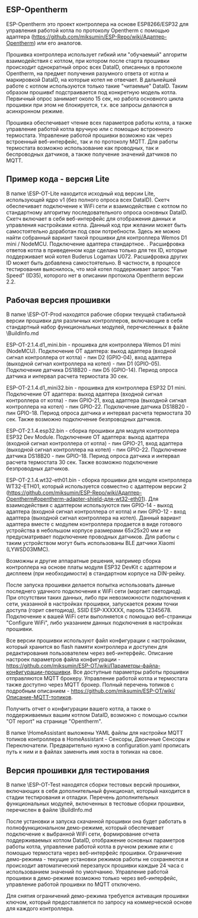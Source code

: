 ## ESP-Opentherm
ESP-Opentherm это проект контроллера на основе ESP8266/ESP32 для управления работой котла по протоколу Opentherm с помощью адаптера (https://github.com/miksumin/ESP-Repo/wiki/Адаптер-Opentherm) или его аналогов. 

Прошивка контроллера использует гибкий или "обучаемый" алгоритм взаимодействия с котлом, при котором после старта прошивки происходит однократный опрос всех DataID, описанных в протоколе Opentherm, на предмет получения разумного ответа от котла и маркировкой DataID, на которые котел не отвечает. В дальнейшей работе с котлом используются только такие "читаемые" DataID. Таким образом прошивкf подстраивается под конкретную модель котла. Первичный опрос занимает около 15 сек, но работа основного цикла прошивки при этом не блокируется, т.к. все запросы делаются в асинхронном режиме. 

Прошивка обеспечивает чтение всех параметров работы котла, а также управление работой котла вручную или с помощью встроенного термостата. Управление работой прошивки возможно как через встроенный веб-интерфейс, так и по протоколу MQTT. Для работы термостата возможно использование как проводных, так и беспроводных датчиков, а также получение значений датчиков по MQTT.

## Пример кода - версия Lite
В папке \ESP-OT-Lite находится исходный код версии Lite, использующей ядро v1 (без полного опроса всех DataID). Скетч обеспечивает подключение к WiFi сети и взаимодействие с котлом по стандартному алгоритму последовательного опроса основных DataID. Скетч включает в себя веб-интерфейс для отображения данных и управления настройками котла. Данный код при желании может быть самостоятельно доработан под свои потребности. Здесь же можно найти собранный вариант такой прошивки для контроллера Wemos D1 mini / NodeMCU. Подключение адаптера стандартное.
. 
Расшифровка ответов котла в приведенном коде сделана только для тех ID, которые поддерживает мой котел Buderus Logamax U072. 
Расшифровка других ID может быть добавлена самостоятельно. В частности, в процессе тестирования выяснилось, что мой котел поддерживает запрос "Fan Speed" (ID35), которого нет в описании протокола Opentherm версии 2.2. 

## Рабочая версия прошивки
В папке \ESP-OT-Prod находятся рабочие сборки текущей стабильной версии прошивки для различных контроллеров, включающие в себя стандартный набор функциональных модулей, перечисленных в файле \BuildInfo.md

ESP-OT-2.1.4.d1_mini.bin - прошивка для контроллера Wemos D1 mini (NodeMCU). Подключение OT адаптера: выход адаптера (входной сигнал контроллера от котла) - пин D2 (GPIO-04), вход адаптера (выходной сигнал контроллера на котел) - пин D1 (GPIO-05). Подключение датчика DS18B20 - пин D5 (GPIO-14). Период опроса датчика и интервал расчета термостата 30 сек.

ESP-OT-2.1.4.d1_mini32.bin - прошивка для контроллера ESP32 D1 mini. Подключение OT адаптера: выход адаптера (входной сигнал контроллера от котла) - пин GPIO-21, вход адаптера (выходной сигнал контроллера на котел) - пин GPIO-22. Подключение датчика DS18B20 - пин GPIO-18. Период опроса датчика и интервал расчета термостата 30 сек. Также возможно подключение безпроводных датчиков.

ESP-OT-2.1.4.esp32.bin - сборка прошивки для модуля контроллера ESP32 Dev Module. Подключение OT адаптера: выход адаптера (входной сигнал контроллера от котла) - пин GPIO-21, вход адаптера (выходной сигнал контроллера на котел) - пин GPIO-22. Подключение датчика DS18B20 - пин GPIO-18. Период опроса датчика и интервал расчета термостата 30 сек. Также возможно подключение безпроводных датчиков.

ESP-OT-2.1.4.wt32-eth01.bin - сборка прошивки для модуля контроллера WT32-ETH01, который используется совместно с адаптером версии 2 (https://github.com/miksumin/ESP-Repo/wiki/Адаптер-Opentherm#opentherm-adapter-shield-для-wt32-eth01). Для взаимодействия с адаптером используются пин GPIO-14 - выход адаптера (входной сигнал контроллера от котла) и пин GPIO-12 - вход адаптера (выходной сигнал контроллера на котел). Данный вариант адаптера вместе с модулем контроллера продается в виде готового устройства в небольшом корпусе размерами 65х25х20 мм и не предусматривает подключение проводных датчиков. Для работы с таким устройством могут быть использованы BLE датчики Xiaomi (LYWSD03MMC).

Возможны и другие аппаратные решения, например сборка контроллера на основе платы модуля ESP32 DevKit с адаптером и дисплеем (при необходимости) в стандартном корпусе на DIN-рейку.

После запуска прошивки делается попытка использовать данные последнего удачного подключения к WiFi сети (моргает светодиод).
При отсутствии таких данных, либо при невозможности подключения к сети, указанной в настройках прошивки, запускается режим точки доступа (горит светодиод), SSID ESP-XXXXXX, пароль 12345678. Подключение к вашей WiFi сети выполняется с помощью веб-страницы "Configure WiFi", либо указанием данных подключения в настройках прошивки.

Все версии прошивки используют файл конфигурации с настройками, который хранится во flash памяти контроллера и доступен для редактирования пользователем через веб-интерфейс. Описание настроек параметров файла конфигурации - https://github.com/miksumin/ESP-OT/wiki/Параметры-файла-конфигурации-прошивки. Все доступные параметры работы прошивки отправляются MQTT брокеру. Управление работой котла и термостата также доступно через MQTT брокер. Полный перечень топиков с подробным описанием - https://github.com/miksumin/ESP-OT/wiki/Описание-MQTT-топиков.

Получить отчет о конфигурации вашего котла, а также о поддерживаемых вашим котлом DataID, возможно с помощью ссылки "OT report" на странице "Opentherm".

В папке \HomeAssistant выложены YAML файлы для настройки MQTT топиков контроллера в HomeAssistant - Сенсоры, Двоичные Сенсоры и Переключатели. Предварительно нужно в configuration.yaml прописать путь к ним и в файлах заменить имя хоста в топиках на свое.

## Версия прошивки для тестирования
В папке \ESP-OT-Test находятся сборки тестовых версий прошивки, включающих в себя дополнительный функционал, который находится в стадии тестирования и отладки. Перечень дополнительных функциональных модулей, включенных в тестовые сборки прошивки, перечислен в файле \BuildInfo.md

После установки и запуска скачанной прошивки она будет работать в полнофункциональном демо-режиме, который обеспечивает подключение к выбранной WiFi сети, формирование отчета поддерживаемых котлом DataID, отображение основных параметров работы котла, управление работой котла в ручном режиме или с помощью термостата через веб-интерфейс прошивки. Ограничение демо-режима - текущие установки режимов работы не сохраняются и происходит автоматический перезапуск прошивки каждые 24 часа с использованием значений по умолчанию. Управление работой прошивки в демо-режиме возможно только через веб-интерфейс, управление работой прошивки по MQTT отключено.

Для снятия ограничений демо-режима требуется активация прошивки ключом, который предоставляется по запросу на коммерческой основе для каждого контроллера.
